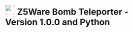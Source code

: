 # <img src="https://i.imgur.com/xyz1234.png" width="32" height="32"> Z5Ware Bomb Teleporter - Version 1.0.0 and Python
